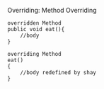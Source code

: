 Overriding:
    Method Overriding


    overridden Method
    public void eat(){
        //body
    }

    overriding Method
    eat()
    {
        //body redefined by shay
    }
